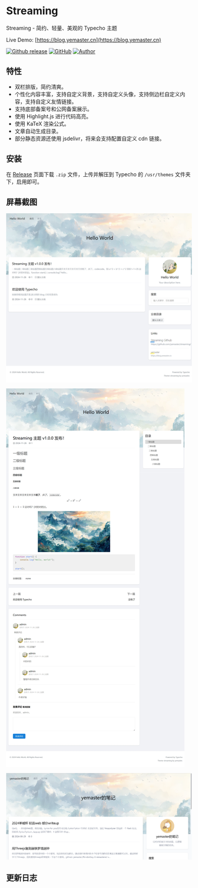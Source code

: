 # Streaming

Streaming - 简约、轻量、美观的 Typecho 主题

Live Demo: [https://blog.yemaster.cn](https://blog.yemaster.cn)

[![Github release](https://img.shields.io/github/v/release/yemaster/streaming?color=%235e72e4&style=for-the-badge)](https://github.com/yemaster/streaming/releases) [![GitHub](https://img.shields.io/github/license/yemaster/streaming?color=blue&style=for-the-badge)](https://github.com/solstice23/argon-theme/blob/master/LICENSE) [![Author](https://img.shields.io/badge/author-yemaster-yellow?style=for-the-badge)](https://github.com/yemaster)

## 特性

- 双栏排版，简约清爽。
- 个性化内容丰富，支持自定义背景，支持自定义头像，支持侧边栏自定义内容，支持自定义友情链接。
- 支持底部备案号和公网备案展示。
- 使用 Highlight.js 进行代码高亮。
- 使用 KaTeX 渲染公式。
- 文章自动生成目录。
- 部分静态资源还使用 jsdelivr，将来会支持配置自定义 cdn 链接。

## 安装

在 [Release](https://github.com/yemaster/streaming/releases) 页面下载 `.zip` 文件，上传并解压到 Typecho 的 `/usr/themes` 文件夹下，启用即可。

## 屏幕截图

![首页](screenshots/index.png)

![文章详情页面](screenshots/post.png)

![自定义页面](screenshots/page.png)

## 更新日志

